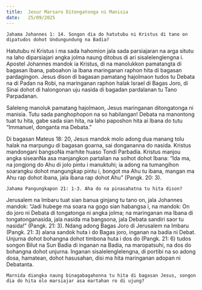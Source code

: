```yaml
---
title:  Jesur Marsaro Ditongatonga ni Manisia
date:   25/09/2025
---
```


`Jahama Johannes 1: 14. Songon dia do hatutubu ni Kristus di tano on dipatudos dohot Undungundung na Badia?`

Hatutubu ni Kristus i ma sada hahomion jala sada parsiajaran na arga situtu na laho diparsiajari angka jolma naung ditobus di ari sisalelenglengna i. Apostel Johannes mandok ia Kristus, di na manolukkon pamatangta di bagasan Ibana, paboahon ia Ibana maringanan raphon hita di bagasan pardagingon. Jesus dison di bagasan pamatang hajolmaon tudos tu Debata na di Padan na Robi, na maringanan raphon halak Israel di Bagas Joro, di Sinai dohot di halongonan uju nasida di bagadan pardalanan tu Tano Parpadanan.

Saleleng manoluk pamatang hajolmaon, Jesus maringanan ditongatonga ni manisia. Tutu sada panghophopon na so habilangan! Debata na manontong tuat tu hita, gabe sada sian hita, na laho paposhon hita ai Ibana do tutu “Immanuel, donganta ma Debata.”

Di bagasan Mateus 18: 20, Jesus mandok molo adong dua manang tolu halak na marpungu di bagasan goarna, sai dongananna do nasida. Kristus mandongani bangsoNa marhite huaso Tondi Parbadia. Kristus manjou angka siseanNa asa manjangkon partalian na solhot dohot Ibana: “Ida ma, na jongjong do Ahu di jolo pintu i manuktuhi; ia adong na tumangihon soarangku dohot mangungkap pintu i, bongot ma Ahu tu ibana, mangan ma Ahu rap dohot ibana, jala ibana rap dohot Ahu” (Pangk. 20: 3).

`Jahama Pangungkapon 21: 1-3. Aha do na pinasahatna tu hita dison?`

Jerusalem na Imbaru tuat sian banua ginjang tu tano on, jala Johannes mandok: “Jadi hubege ma soara na gogo sian habangsa i, na mandok: On do joro ni Debata di tongatonga ni angka jolma; na maringanan ma Ibana di tongatonganasida, jala nasida ma bangsona, jala Debata sandiri saor tu nasida!” (Pangk. 21: 3). Ndang adong Bagas Joro di Jerusalem na Imbaru (Pangk. 21: 3) alana sandok huta i do Bagas joro, inganan na badia ni Debat. Unjurna dohot bohangna dohot timbona huta i dos do (Pangk. 21: 6) tudos songon Bilut na Sun Badia di inganan na Badia, na maropatsuhi, na dos do bohangna dohot unjurna. Inganan sisalelenglelengna, di portibi na so adong dosa, hamatean, dohot hasusahan, disi ma hita maringanan adopan ni Debatanta.

`Marnida diangka naung binagabagahonna tu hita di bagasan Jesus, songon dia do hita olo marsiajar asa martahan ro di ujung?`